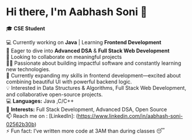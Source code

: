 # Hi there, I'm Aabhash Soni 👋

🎓 **CSE Student** 

💻 Currently working on **Java** | Learning **Frontend Development**  
🌱 Eager to dive into **Advanced DSA** & **Full Stack Web Development**  
🤝 Looking to collaborate on meaningful projects  
👨‍💻 Passionate about building impactful software and constantly learning new technologies.  
🔭 Currently expanding my skills in frontend development—excited about combining beautiful UI with powerful backend logic.  
💡 Interested in Data Structures & Algorithms, Full Stack Web Development, and collaborative open-source projects.  
💻 **Languages:** Java ,C/C++  
🎯 **Interests:** Full Stack Development, Advanced DSA, Open Source  
📫 Reach me on : [LinkedIn]: (https://www.linkedin.com/in/aabhash-soni-02562b30b)    
⚡ Fun fact: I’ve written more code at 3AM than during classes 😴  
